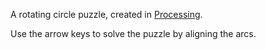A rotating circle puzzle, created in [Processing]("http://www.processing.org").

Use the arrow keys to solve the puzzle by aligning the arcs.